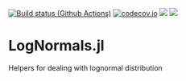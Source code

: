 [![Build status (Github Actions)](https://github.com/bgctw/LogNormals.jl/workflows/CI/badge.svg)](https://github.com/bgctw/LogNormals.jl/actions)
[![codecov.io](http://codecov.io/github/bgctw/LogNormals.jl/coverage.svg?branch=main)](http://codecov.io/github/bgctw/LogNormals.jl?branch=main)
[![](https://img.shields.io/badge/docs-stable-blue.svg)](https://bgctw.github.io/LogNormals.jl/stable)
[![](https://img.shields.io/badge/docs-dev-blue.svg)](https://bgctw.github.io/LogNormals.jl/dev)

# LogNormals.jl
Helpers for dealing with lognormal distribution

